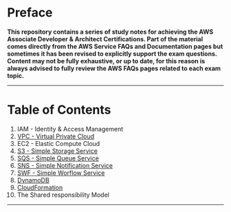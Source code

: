 # Preface

**This repository contains a series of study notes for achieving the AWS Associate Developer & Architect Certifications.
Part of the material comes directly from the AWS Service FAQs and Documentation pages but sometimes it has been revised to explicitly support the exam questions.
Content may not be fully exhaustive, or up to date, for this reason is always advised to fully review the AWS FAQs pages related to each exam topic.**

* * *

# Table of Contents

1. IAM - Identity & Access Management
2. [VPC - Virtual Private Cloud](vpc/README.md)
3. EC2 - Elastic Compute Cloud
4. [S3 - Simple Storage Service](s3/README.md)
5. [SQS - Simple Queue Service](sqs/README.md)
6. [SNS - Simple Notification Service](sns/README.md)
7. [SWF - Simple Worflow Service](swf/README.md) 
8. [DynamoDB](dynamodb/README.md)
9. [CloudFormation](cloudformation/README.md)
10. The Shared responsibility Model

* * *